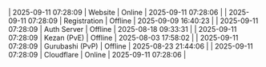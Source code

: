 | 2025-09-11 07:28:09 | Website | Online | 2025-09-11 07:28:06 |
| 2025-09-11 07:28:09 | Registration | Offline | 2025-09-09 16:40:23 |
| 2025-09-11 07:28:09 | Auth Server | Offline | 2025-08-18 09:33:31 |
| 2025-09-11 07:28:09 | Kezan (PvE) | Offline | 2025-08-03 17:58:02 |
| 2025-09-11 07:28:09 | Gurubashi (PvP) | Offline | 2025-08-23 21:44:06 |
| 2025-09-11 07:28:09 | Cloudflare | Online | 2025-09-11 07:28:06 |
